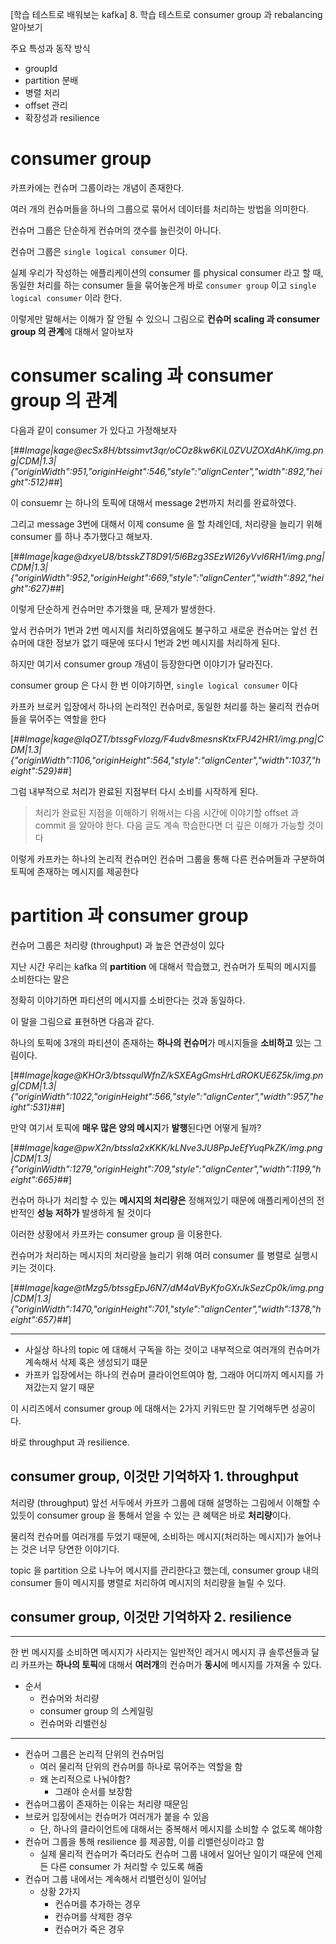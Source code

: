 [학습 테스트로 배워보는 kafka] 8. 학습 테스트로 consumer group 과 rebalancing 알아보기

주요 특성과 동작 방식

- groupId
- partition 분배
- 병렬 처리
- offset 관리
- 확장성과 resilience

# consumer group

카프카에는 컨슈머 그룹이라는 개념이 존재한다.

여러 개의 컨슈머들을 하나의 그룹으로 묶어서 데이터를 처리하는 방법을 의미한다.

컨슈머 그룹은 단순하게 컨슈머의 갯수를 늘린것이 아니다.

컨슈머 그룹은 `single logical consumer` 이다.

실제 우리가 작성하는 애플리케이션의 consumer 를 physical consumer 라고 할 때, 동일한 처리를 하는 consumer 들을 묶어놓은게 바로 `consumer group` 이고 `single logical consumer` 이라 한다.

이렇게만 말해서는 이해가 잘 안될 수 있으니 그림으로 **컨슈머 scaling 과 consumer group 의 관계**에 대해서 알아보자

# consumer scaling 과 consumer group 의 관계

다음과 같이 consumer 가 있다고 가정해보자

[##_Image|kage@ecSx8H/btssimvt3qr/oCOz8kw6KiL0ZVUZOXdAhK/img.png|CDM|1.3|{"originWidth":951,"originHeight":546,"style":"alignCenter","width":892,"height":512}_##]

이 consuemr 는 하나의 토픽에 대해서 message 2번까지 처리를 완료하였다.

그리고 message 3번에 대해서 이제 consume 을 할 차례인데, 처리량을 늘리기 위해 consumer 를 하나 추가했다고 해보자.

[##_Image|kage@dxyeU8/btsskZT8D91/5l6Bzg3SEzWl26yVvI6RH1/img.png|CDM|1.3|{"originWidth":952,"originHeight":669,"style":"alignCenter","width":892,"height":627}_##]

이렇게 단순하게 컨슈머만 추가했을 때, 문제가 발생한다.

앞서 컨슈머가 1번과 2번 메시지를 처리하였음에도 불구하고 새로운 컨슈머는 앞선 컨슈머에 대한 정보가 없기 때문에 또다시 1번과 2번 메시지를 처리하게 된다.

하지만 여기서 consumer group 개념이 등장한다면 이야기가 달라진다.

consumer group 은 다시 한 번 이야기하면, `single logical consumer` 이다

카프카 브로커 입장에서 하나의 논리적인 컨슈머로, 동일한 처리를 하는 물리적 컨슈머들을 묶어주는 역할을 한다

[##_Image|kage@IqOZT/btssgFvlozg/F4udv8mesnsKtxFPJ42HR1/img.png|CDM|1.3|{"originWidth":1106,"originHeight":564,"style":"alignCenter","width":1037,"height":529}_##]

그럼 내부적으로 처리가 완료된 지점부터 다시 소비를 시작하게 된다.

> 처리가 완료된 지점을 이해하기 위해서는 다음 시간에 이야기할 offset 과 commit 을 알아야 한다. 다음 글도 계속 학습한다면 더 깊은 이해가 가능할 것이다

이렇게 카프카는 하나의 논리적 컨슈머인 컨슈머 그룹을 통해 다른 컨슈머들과 구분하여 토픽에 존재하는 메시지를 제공한다

# partition 과 consumer group

컨슈머 그룹은 처리량 (throughput) 과 높은 연관성이 있다

지난 시간 우리는 kafka 의 **partition** 에 대해서 학습했고, 컨슈머가 토픽의 메시지를 소비한다는 말은

정확히 이야기하면 파티션의 메시지를 소비한다는 것과 동일하다.

이 말을 그림으료 표현하면 다음과 같다.

하나의 토픽에 3개의 파티션이 존재하는 **하나의 컨슈머**가 메시지들을 **소비하고** 있는 그림이다.

[##_Image|kage@KHOr3/btssqulWfnZ/kSXEAgGmsHrLdROKUE6Z5k/img.png|CDM|1.3|{"originWidth":1022,"originHeight":566,"style":"alignCenter","width":957,"height":531}_##]

만약 여기서 토픽에 **매우 많은 양의 메시지**가 **발행**된다면 어떻게 될까?

[##_Image|kage@pwX2n/btssla2xKKK/kLNve3JU8PpJeEfYuqPkZK/img.png|CDM|1.3|{"originWidth":1279,"originHeight":709,"style":"alignCenter","width":1199,"height":665}_##]

컨슈머 하나가 처리할 수 있는 **메시지의 처리량은** 정해져있기 때문에 애플리케이션의 전반적인 **성능 저하가** 발생하게 될 것이다

이러한 상황에서 카프카는 consumer group 을 이용한다.

컨슈머가 처리하는 메시지의 처리량을 늘리기 위해 여러 consumer 를 병렬로 실행시키는 것이다.

[##_Image|kage@tMzg5/btssgEpJ6N7/dM4aVByKfoGXrJkSezCp0k/img.png|CDM|1.3|{"originWidth":1470,"originHeight":701,"style":"alignCenter","width":1378,"height":657}_##]

---

- 사실상 하나의 topic 에 대해서 구독을 하는 것이고 내부적으로 여러개의 컨슈머가 계속해서 삭제 혹은 생성되기 떄문
- 카프카 입장에서는 하나의 컨슈머 클라이언트여야 함, 그래야 어디까지 메시지를 가져갔는지 알기 때문

이 시리즈에서 consumer group 에 대해서는 2가지 키워드만 잘 기억해두면 성공이다.

바로 throughput 과 resilience.

## consumer group, 이것만 기억하자 1. throughput

처리량 (throughput) 앞선 서두에서 카프카 그룹에 대해 설명하는 그림에서 이해할 수 있듯이 consumer group 을 통해서 얻을 수 있는 큰 혜택은 바로 **처리량**이다.

물리적 컨슈머를 여러개를 두었기 때문에, 소비하는 메시지(처리하는 메시지)가 늘어나는 것은 너무 당연한 이야기다.

topic 을 partition 으로 나누어 메시지를 관리한다고 했는데, consumer group 내의 consumer 들이 메시지를 병렬로 처리하여 메시지의 처리량을 늘릴 수 있다.

## consumer group, 이것만 기억하자 2. resilience

---

한 번 메시지를 소비하면 메시지가 사라지는 일반적인 레거시 메시지 큐 솔루션들과 달리 카프카는 **하나의 토픽**에 대해서 **여러개**의 컨슈머가 **동시**에 메시지를 가져올 수 있다.

- 순서
  - 컨슈머와 처리량
  - consumer group 의 스케일링
  - 컨슈머와 리밸런싱

---

- 컨슈머 그룹은 논리적 단위의 컨슈머임
  - 여러 물리적 단위의 컨슈머를 하나로 묶어주는 역할을 함
  - 왜 논리적으로 나눠야함?
    - 그래야 순서를 보장함
- 컨슈머그룹이 존재하는 이유는 처리량 때문임
- 브로커 입장에서는 컨슈머가 여러개가 붙을 수 있음
  - 단, 하나의 클라이언트에 대해서는 중복해서 메시지를 소비할 수 없도록 해야함
- 컨슈머 그룹을 통해 resilience 를 제공함, 이를 리밸런싱이라고 함
  - 실제 물리적 컨슈머가 죽더라도 컨슈머 그룹 내에서 일어난 일이기 때문에 언제든 다른 consumer 가 처리할 수 있도록 해줌
- 컨슈머 그룹 내에서는 계속해서 리밸런싱이 일어남
  - 상황 2가지
    - 컨슈머를 추가하는 경우
    - 컨슈머를 삭제한 경우
    - 컨슈머가 죽은 경우
